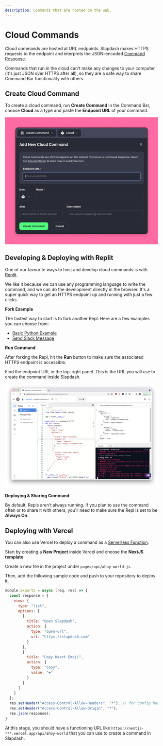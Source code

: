```yaml
---
description: Commands that are hosted on the web.
---
```


# Cloud Commands

Cloud commands are hosted at URL endpoints. Slapdash makes HTTPS requests to the endpoint and interprets the JSON-encoded [Command Response](../reference/command-response.md).  
  
Commands that run in the cloud can't make any changes to your computer \(it's just JSON over HTTPS after all\), so they are a safe way to share Command Bar functionality with others.

## Create Cloud Command

To create a cloud command, run **Create Command** in the Command Bar, choose **Cloud** as a type and paste the **Endpoint URL** of your command.

![](../.gitbook/assets/cleanshot-2021-08-20-at-16.22.14.png)

## Developing & Deploying with Replit

One of our favourite ways to host and develop cloud commands is with [Replit](https://replit.com/).   
  
We like it because we can use any programming language to write the command, and we can do the development directly in the browser. It's a super quick way to get an HTTPS endpoint up and running with just a few clicks.  
  
**Fork Example**

The fastest way to start is to fork another Repl. Here are a few examples you can choose from:

* [Basic Python Example](https://replit.com/@slapdash/slapdash-command-python)
* [Send Slack Message](https://replit.com/@slapdash/send-slack-message)

**Run Command**

After forking the Repl, hit the **Run** button to make sure the associated HTTPS endpoint is accessible.  
  
Find the endpoint URL in the top-right panel. This is the URL you will use to create the command inside Slapdash.

![](../.gitbook/assets/screen-shot-2021-06-18-at-3.10.48-pm.png)

  
**Deploying & Sharing Command**  
  
By default, Repls aren't always running. If you plan to use the command often or to share it with others, you'll need to make sure the Repl is set to be **Always On.**  


## Deploying with Vercel

You can also use Vercel to deploy a command as a [Serverless Function](https://vercel.com/docs/serverless-functions/introduction).

Start by creating a **New Project** inside Vercel and choose the **NextJS template**.

Create a new file in the project under `pages/api/ahoy-world.js`.

Then, add the following sample code and push to your repository to deploy it.

```javascript
module.exports = async (req, res) => {
  const response = {
    view: {
      type: "list",
      options: [
        {
          title: "Open Slapdash",
          action: {
            type: "open-url",
            url: "https://slapdash.com"
          }
        },
        {
          title: "Copy Heart Emoji",
          action: {
            type: "copy",
            value: "❤️"
          }
        }
      ]
    }
  };
  res.setHeader("Access-Control-Allow-Headers", "*"); // for config headers
  res.setHeader("Access-Control-Allow-Origin", "*");
  res.json(response);
}
```

At this stage, you should have a functioning URL like `https://nextjs-***.vercel.app/api/ahoy-world` that you can use to create a command in Slapdash.

